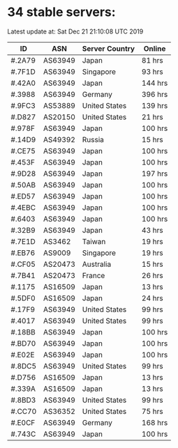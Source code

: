 # 34 stable servers:

Latest update at: Sat Dec 21 21:10:08 UTC 2019

| ID | ASN | Server Country | Online |
| -- | --- | -------------- | ------ |
| #.2A79 | AS63949 | Japan | 81 hrs |
| #.7F1D | AS63949 | Singapore | 93 hrs |
| #.42A0 | AS63949 | Japan | 144 hrs |
| #.3988 | AS63949 | Germany | 396 hrs |
| #.9FC3 | AS53889 | United States | 139 hrs |
| #.D827 | AS20150 | United States | 21 hrs |
| #.978F | AS63949 | Japan | 100 hrs |
| #.14D9 | AS49392 | Russia | 15 hrs |
| #.CE75 | AS63949 | Japan | 100 hrs |
| #.453F | AS63949 | Japan | 100 hrs |
| #.9D28 | AS63949 | Japan | 197 hrs |
| #.50AB | AS63949 | Japan | 100 hrs |
| #.ED57 | AS63949 | Japan | 100 hrs |
| #.4EBC | AS63949 | Japan | 100 hrs |
| #.6403 | AS63949 | Japan | 100 hrs |
| #.32B9 | AS63949 | Japan | 43 hrs |
| #.7E1D | AS3462 | Taiwan | 19 hrs |
| #.EB76 | AS9009 | Singapore | 19 hrs |
| #.CF05 | AS20473 | Australia | 15 hrs |
| #.7B41 | AS20473 | France | 26 hrs |
| #.1175 | AS16509 | Japan | 13 hrs |
| #.5DF0 | AS16509 | Japan | 24 hrs |
| #.17F9 | AS63949 | United States | 99 hrs |
| #.4017 | AS63949 | United States | 99 hrs |
| #.18BB | AS63949 | Japan | 100 hrs |
| #.BD70 | AS63949 | Japan | 100 hrs |
| #.E02E | AS63949 | Japan | 100 hrs |
| #.8DC5 | AS63949 | United States | 99 hrs |
| #.D756 | AS16509 | Japan | 13 hrs |
| #.339A | AS16509 | Japan | 13 hrs |
| #.8BD3 | AS63949 | United States | 99 hrs |
| #.CC70 | AS36352 | United States | 75 hrs |
| #.E0CF | AS63949 | Germany | 168 hrs |
| #.743C | AS63949 | Japan | 100 hrs |

